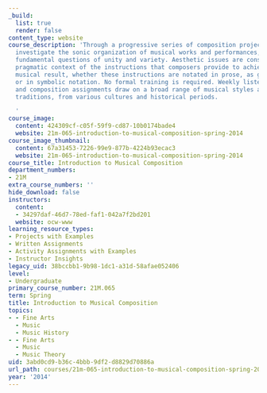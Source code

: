 ```yaml
---
_build:
  list: true
  render: false
content_type: website
course_description: 'Through a progressive series of composition projects, students
  investigate the sonic organization of musical works and performances, focusing on
  fundamental questions of unity and variety. Aesthetic issues are considered in the
  pragmatic context of the instructions that composers provide to achieve a desired
  musical result, whether these instructions are notated in prose, as graphic images,
  or in symbolic notation. No formal training is required. Weekly listening, reading,
  and composition assignments draw on a broad range of musical styles and intellectual
  traditions, from various cultures and historical periods.

  '
course_image:
  content: 424309cf-c05f-59f9-cd87-10b0174bade4
  website: 21m-065-introduction-to-musical-composition-spring-2014
course_image_thumbnail:
  content: 67a31453-7226-99e9-877b-4224b93ecac3
  website: 21m-065-introduction-to-musical-composition-spring-2014
course_title: Introduction to Musical Composition
department_numbers:
- 21M
extra_course_numbers: ''
hide_download: false
instructors:
  content:
  - 34297daf-46d7-78ed-faf1-042a7f2bd201
  website: ocw-www
learning_resource_types:
- Projects with Examples
- Written Assignments
- Activity Assignments with Examples
- Instructor Insights
legacy_uid: 38bccbb1-9b98-1dc1-a31d-58afae052406
level:
- Undergraduate
primary_course_number: 21M.065
term: Spring
title: Introduction to Musical Composition
topics:
- - Fine Arts
  - Music
  - Music History
- - Fine Arts
  - Music
  - Music Theory
uid: 3abd0cd9-b36c-4bbb-9df2-d8829d70886a
url_path: courses/21m-065-introduction-to-musical-composition-spring-2014
year: '2014'
---
```


